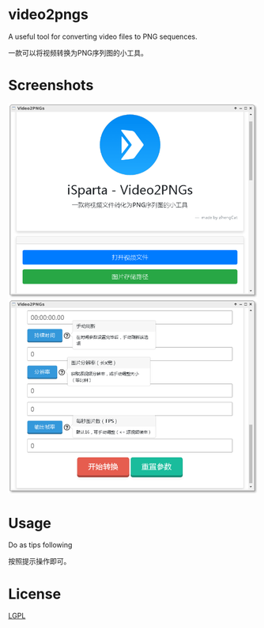 # video2pngs

A useful tool for converting video files to PNG sequences.

一款可以将视频转换为PNG序列图的小工具。

# Screenshots

![scrennshot-1](screenshots/screenshot-1.png)
![screenshot-2](screenshots/screenshot-2.png)

# Usage

Do as tips following

按照提示操作即可。

# License

[LGPL](LICENSE)

